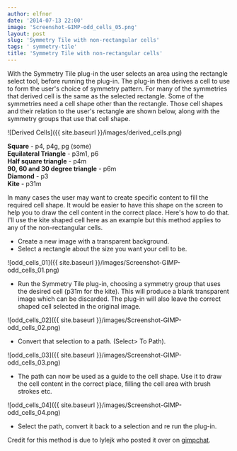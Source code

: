 ```yaml
---
author: elfnor
date: '2014-07-13 22:00'
image: 'Screenshot-GIMP-odd_cells_05.png'
layout: post
slug: 'Symmetry Tile with non-rectangular cells'
tags: ' symmetry-tile'
title: 'Symmetry Tile with non-rectangular cells'
---
```


With the Symmetry Tile plug-in the user selects an area using the rectangle select tool, before running the plug-in. The plug-in then derives a cell to use to form the user\'s choice of symmetry pattern. For many of the symmetries that derived cell is the same as the selected rectangle. Some of the symmetries need a cell shape other than the rectangle. Those cell shapes and their relation to the user\'s rectangle are shown below, along with the symmetry groups that use that cell shape.

![Derived Cells]({{ site.baseurl }}/images/derived_cells.png)

**Square** - p4, p4g, pg (some)  
**Equilateral Triangle** - p3m1, p6  
**Half square triangle** - p4m  
**90, 60 and 30 degree triangle** - p6m  
**Diamond** - p3  
**Kite** - p31m

In many cases the user may want to create specific content to fill the required cell shape. It would be easier to have this shape on the screen to help you to draw the cell content in the correct place. Here\'s how to do that. I\'ll use the kite shaped cell here as an example but this method applies to any of the non-rectangular cells.

-   Create a new image with a transparent background.
-   Select a rectangle about the size you want your cell to be.

![odd_cells_01]({{ site.baseurl }}/images/Screenshot-GIMP-odd_cells_01.png)

-   Run the Symmetry Tile plug-in, choosing a symmetry group that uses the desired cell (p31m for the kite). This will produce a blank transparent image which can be discarded. The plug-in will also leave the correct shaped cell selected in the original image.

![odd_cells_02]({{ site.baseurl }}/images/Screenshot-GIMP-odd_cells_02.png)

-   Convert that selection to a path. (Select\> To Path).

![odd_cells_03]({{ site.baseurl }}/images/Screenshot-GIMP-odd_cells_03.png)

-   The path can now be used as a guide to the cell shape. Use it to draw the cell content in the correct place, filling the cell area with brush strokes etc.

![odd_cells_04]({{ site.baseurl }}/images/Screenshot-GIMP-odd_cells_04.png)

-   Select the path, convert it back to a selection and re run the plug-in.



Credit for this method is due to lylejk who posted it over on [gimpchat](http://www.gimpchat.com/viewtopic.php?f=9&t=10683&start=30#p141775).
